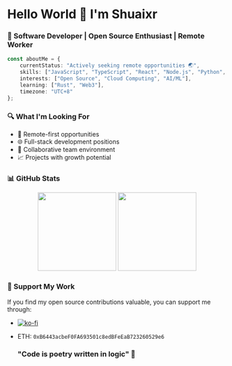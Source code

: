 
  # Hello World 👋 I'm Shuaixr
  ### 🚀 Software Developer | Open Source Enthusiast | Remote Worker


```typescript
const aboutMe = {
    currentStatus: "Actively seeking remote opportunities 🌏",
    skills: ["JavaScript", "TypeScript", "React", "Node.js", "Python", "Golang",],
    interests: ["Open Source", "Cloud Computing", "AI/ML"],
    learning: ["Rust", "Web3"],
    timezone: "UTC+8"
};
```

### 🔍 What I'm Looking For
- 💼 Remote-first opportunities
- 🌐 Full-stack development positions
- 🤝 Collaborative team environment
- 📈 Projects with growth potential

### 📊 GitHub Stats
<div align="center">
  <img height="180em" src="https://github-readme-stats.vercel.app/api?username=shuaixr&show_icons=true&theme=transparent" />
  <img height="180em" src="https://github-readme-stats.vercel.app/api/top-langs/?username=shuaixr&layout=compact&theme=transparent" />
</div>

### 💝 Support My Work
If you find my open source contributions valuable, you can support me through:
- [![ko-fi](https://ko-fi.com/img/githubbutton_sm.svg)](https://ko-fi.com/J3J2122A8L)
- ETH: `0xB6443acbeF0FA693501c8edBFeEaB723260529e6`

  ### "Code is poetry written in logic" 💭
